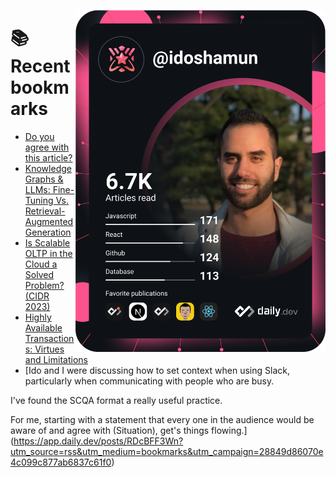 <a href="https://app.daily.dev/idoshamun"><img src="https://raw.githubusercontent.com/idoshamun/idoshamun/devcard/devcard.svg" align='right' width="400" alt="Ido Shamun's Dev Card"/></a>

# 📚 Recent bookmarks
<!-- BOOKMARKS:START -->
- [Do you agree with this article?](https://app.daily.dev/posts/JvlNzKoSU?utm_source=rss&utm_medium=bookmarks&utm_campaign=28849d86070e4c099c877ab6837c61f0)
- [Knowledge Graphs &amp; LLMs: Fine-Tuning Vs. Retrieval-Augmented Generation](https://app.daily.dev/posts/XarMFKmii?utm_source=rss&utm_medium=bookmarks&utm_campaign=28849d86070e4c099c877ab6837c61f0)
- [Is Scalable OLTP in the Cloud a Solved Problem? &lpar;CIDR 2023&rpar;](https://app.daily.dev/posts/77Wrxz1rf?utm_source=rss&utm_medium=bookmarks&utm_campaign=28849d86070e4c099c877ab6837c61f0)
- [Highly Available Transactions: Virtues and Limitations](https://app.daily.dev/posts/HRyWbD4Sg?utm_source=rss&utm_medium=bookmarks&utm_campaign=28849d86070e4c099c877ab6837c61f0)
- [Ido and I were discussing how to set context when using Slack, particularly when communicating with people who are busy. 

I&#39;ve found the SCQA format a really useful practice. 

For me, starting with a statement that every one in the audience would be aware of and agree with &lpar;Situation&rpar;, get&#39;s things flowing.](https://app.daily.dev/posts/RDcBFF3Wn?utm_source=rss&utm_medium=bookmarks&utm_campaign=28849d86070e4c099c877ab6837c61f0)
<!-- BOOKMARKS:END -->
